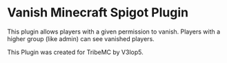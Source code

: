 # Vanish Minecraft Spigot Plugin
This plugin allows players with a given permission to vanish. Players with a higher group (like admin) can see vanished players.

This Plugin was created for TribeMC by V3lop5.